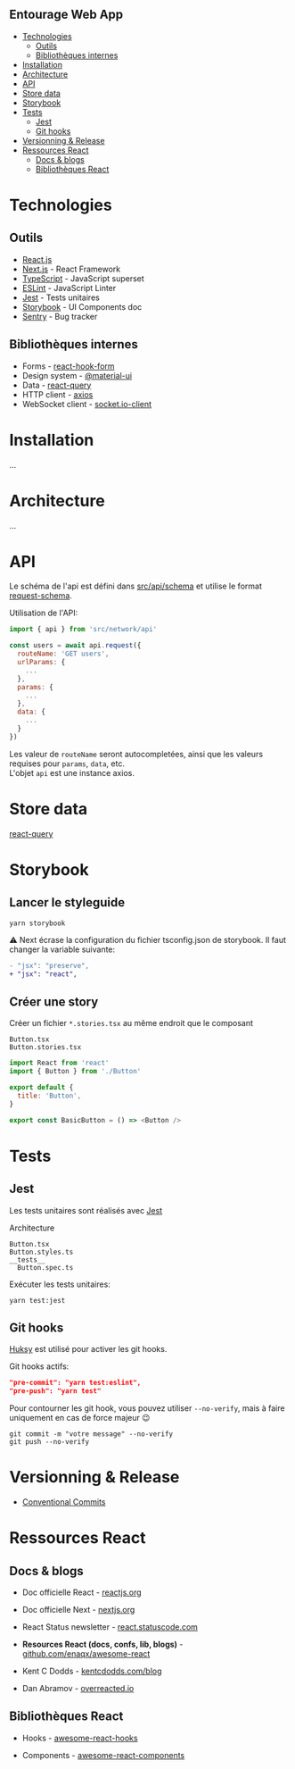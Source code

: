 Entourage Web App
---

* [Technologies](#technologies)
    * [Outils](#outils)
    * [Bibliothèques internes](#bibliothèques-internes)
* [Installation](#installation)
* [Architecture](#architecture)
* [API](#api)
* [Store data](#store-data)
* [Storybook](#storybook)
* [Tests](#tests)
  * [Jest](#jest)
  * [Git hooks](#git-hooks)
* [Versionning & Release](#versionning--release)
* [Ressources React](#ressources-react)
    * [Docs & blogs](#docs--blogs)
    * [Bibliothèques React](#bibliothèques-react)


# Technologies

## Outils
* [React.js](https://fr.reactjs.org)
* [Next.js](https://nextjs.org) - React Framework
* [TypeScript](https://www.typescriptlang.org) - JavaScript superset
* [ESLint](https://eslint.org) - JavaScript Linter
* [Jest](https://jestjs.io) - Tests unitaires   
* [Storybook](https://storybook.js.org) - UI Components doc
* [Sentry](https://sentry.io) - Bug tracker

## Bibliothèques internes
* Forms - [react-hook-form](https://react-hook-form.com)
* Design system - [@material-ui](https://material-ui.com/)
* Data - [react-query](https://github.com/tannerlinsley/react-query)
* HTTP client - [axios](https://github.com/axios/axios)
* WebSocket client - [socket.io-client](https://github.com/socketio/socket.io-client)

# Installation
...

# Architecture
...

# API

Le schéma de l'api est défini dans [src/api/schema](src/api/schema.ts) et utilise le format [request-schema](https://github.com/GuillaumeJasmin/request-schema).

Utilisation de l'API:
```js
import { api } from 'src/network/api'

const users = await api.request({
  routeName: 'GET users',
  urlParams: {
    ...
  },
  params: {
    ...
  },
  data: {
    ...
  }
})
```

Les valeur de `routeName` seront autocompletées, ainsi que les valeurs requises pour `params`, `data`, etc.  
L'objet `api` est une instance axios.

# Store data
[react-query](https://github.com/tannerlinsley/react-query)

# Storybook

## Lancer le styleguide
```
yarn storybook
```

:warning: Next écrase la configuration du fichier tsconfig.json de storybook. Il faut changer la variable suivante:
```diff
- "jsx": "preserve",
+ "jsx": "react",
```

## Créer une story

Créer un fichier `*.stories.tsx` au même endroit que le composant

```
Button.tsx
Button.stories.tsx
```

```js
import React from 'react'
import { Button } from './Button'

export default {
  title: 'Button',
}

export const BasicButton = () => <Button />
```


# Tests

## Jest

Les tests unitaires sont réalisés avec [Jest](https://jestjs.io)

Architecture

```
Button.tsx
Button.styles.ts
__tests__
  Button.spec.ts
```

Exécuter les tests unitaires:

```
yarn test:jest
```

## Git hooks

[Huksy](https://github.com/typicode/husky) est utilisé pour activer les git hooks.

Git hooks actifs:
```json
"pre-commit": "yarn test:eslint",
"pre-push": "yarn test"
```

Pour contourner les git hook, vous pouvez utiliser `--no-verify`, mais à faire uniquement en cas de force majeur :wink:
```
git commit -m "votre message" --no-verify
git push --no-verify
```

# Versionning & Release

* [Conventional Commits](https://www.conventionalcommits)

# Ressources React

## Docs & blogs

* Doc officielle React - [reactjs.org](https://fr.reactjs.org)

* Doc officielle Next - [nextjs.org](https://nextjs.org)

* React Status newsletter - [react.statuscode.com](https://react.statuscode.com)

* **Resources React (docs, confs, lib, blogs)** - [github.com/enaqx/awesome-react](https://github.com/enaqx/awesome-react)

* Kent C Dodds - [kentcdodds.com/blog](https://kentcdodds.com/blog)

* Dan Abramov - [overreacted.io](https://overreacted.io)

## Bibliothèques React

* Hooks - [awesome-react-hooks](https://github.com/rehooks/awesome-react-hooks)

* Components - [awesome-react-components](https://github.com/brillout/awesome-react-components)
